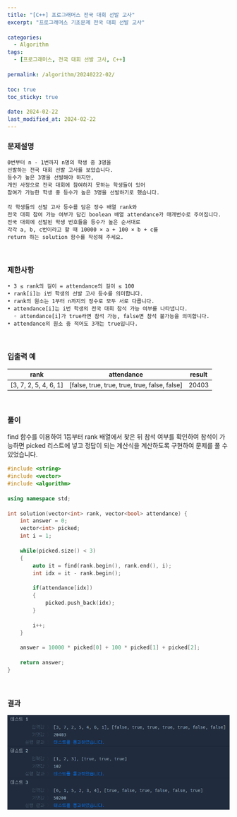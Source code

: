 ```yaml
---
title: "[C++] 프로그래머스 전국 대회 선발 고사"
excerpt: "프로그래머스 기초문제 전국 대회 선발 고사"

categories:
  - Algorithm
tags:
  - [프로그래머스, 전국 대회 선발 고사, C++]

permalink: /algorithm/20240222-02/

toc: true
toc_sticky: true

date: 2024-02-22
last_modified_at: 2024-02-22
---
```


### 문제설명

    0번부터 n - 1번까지 n명의 학생 중 3명을
    선발하는 전국 대회 선발 고사를 보았습니다.
    등수가 높은 3명을 선발해야 하지만,
    개인 사정으로 전국 대회에 참여하지 못하는 학생들이 있어
    참여가 가능한 학생 중 등수가 높은 3명을 선발하기로 했습니다.
    
    각 학생들의 선발 고사 등수를 담은 정수 배열 rank와
    전국 대회 참여 가능 여부가 담긴 boolean 배열 attendance가 매개변수로 주어집니다.
    전국 대회에 선발된 학생 번호들을 등수가 높은 순서대로
    각각 a, b, c번이라고 할 때 10000 × a + 100 × b + c를
    return 하는 solution 함수를 작성해 주세요.

<br/>

### 제한사항

    • 3 ≤ rank의 길이 = attendance의 길이 ≤ 100
    • rank[i]는 i번 학생의 선발 고사 등수를 의미합니다.
    • rank의 원소는 1부터 n까지의 정수로 모두 서로 다릅니다.
    • attendance[i]는 i번 학생의 전국 대회 참석 가능 여부를 나타냅니다.
      ◦ attendance[i]가 true라면 참석 가능, false면 참석 불가능을 의미합니다.
    • attendance의 원소 중 적어도 3개는 true입니다.

<br/>

### 입출력 예

|rank|attendance|result|
|---|---|---|
|[3, 7, 2, 5, 4, 6, 1]|[false, true, true, true, true, false, false]|20403|

<br/>

### 풀이

find 함수를 이용하여 1등부터 rank 배열에서 찾은 뒤 참석 여부를 확인하여 참석이 가능하면 picked 리스트에 넣고 정답이 되는 계산식을 계산하도록 구현하여 문제를 풀 수 있었습니다.

```cpp
#include <string>
#include <vector>
#include <algorithm>

using namespace std;

int solution(vector<int> rank, vector<bool> attendance) {
    int answer = 0;
    vector<int> picked;
    int i = 1;
    
    while(picked.size() < 3)
    {
        auto it = find(rank.begin(), rank.end(), i);
        int idx = it - rank.begin();
        
        if(attendance[idx])
        {
            picked.push_back(idx);
        }
        
        i++;
    }
    
    answer = 10000 * picked[0] + 100 * picked[1] + picked[2];
    
    return answer;
}
```

<br/>

### 결과
![코드 실행결과](/assets/images/posts_img/20240222-02/001.png "코드 실행결과")

<script async src="https://pagead2.googlesyndication.com/pagead/js/adsbygoogle.js?client=ca-pub-9590884639502637"
     crossorigin="anonymous"></script>
<!-- devlogbase_01 -->
<ins class="adsbygoogle"
     style="display:block"
     data-ad-client="ca-pub-9590884639502637"
     data-ad-slot="4742297382"
     data-ad-format="auto"
     data-full-width-responsive="true"></ins>
<script>
     (adsbygoogle = window.adsbygoogle || []).push({});
</script>
